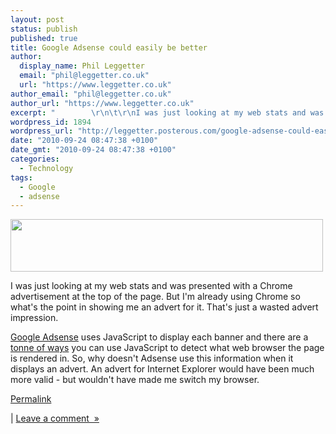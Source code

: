 ```yaml
---
layout: post
status: publish
published: true
title: Google Adsense could easily be better
author:
  display_name: Phil Leggetter
  email: "phil@leggetter.co.uk"
  url: "https://www.leggetter.co.uk"
author_email: "phil@leggetter.co.uk"
author_url: "https://www.leggetter.co.uk"
excerpt: "        \r\n\t\r\nI was just looking at my web stats and was presented with a Chrome advertisement at the top of the page. But I&#039;m already using Chrome so what&#039;s the point in showing me an advert for it. That&#039;s just a wasted advert impression.Goo..."
wordpress_id: 1894
wordpress_url: "http://leggetter.posterous.com/google-adsense-could-easily-be-better"
date: "2010-09-24 08:47:38 +0100"
date_gmt: "2010-09-24 08:47:38 +0100"
categories:
  - Technology
tags:
  - Google
  - adsense
---
```


<p>
	<a href='http://posterous.com/getfile/files.posterous.com/leggetter/bNOca03FNjAFpI5fILmqiyRXuYDp2zWyFbJPCNn1KGoNCHNuvAPQ5CJFnGrC/ChromeBanner.png.scaled.1000.jpg'><img src="http://posterous.com/getfile/files.posterous.com/leggetter/vEdRmGOKd8ZH06Wx12uo8IVIA5WEOTjLBHX0TBjDsf8w39urKfhe24OPIrGN/ChromeBanner.png.scaled.500.jpg" width="500" height="84"/></a></p>
<p>I was just looking at my web stats and was presented with a Chrome advertisement at the top of the page. But I&#39;m already using Chrome so what&#39;s the point in showing me an advert for it. That&#39;s just a wasted advert impression.</p>
<p />
<div><a href="https://www.google.com/adsense/">Google Adsense</a> uses JavaScript to display each banner and there are a <a href="http://www.google.co.uk/search?sourceid=chrome&amp;ie=UTF-8&amp;q=javascript+browser+sniffing#hl=en&amp;expIds=17259,17291,24683,25532,25941,26579,26621,26714,26736,26751&amp;xhr=t&amp;q=javascript+browser+detection&amp;cp=20&amp;pf=p&amp;sclient=psy&amp;source=hp&amp;aq=f&amp;aqi=&amp;aql=&amp;oq=javascript+browser+d&amp;gs_rfai=&amp;pbx=1&amp;fp=a10a6dd23ac37a99">tonne of ways</a> you can use JavaScript to detect what web browser the page is rendered in. So, why doesn&#39;t Adsense use this information when it displays an advert. An advert for Internet Explorer would have been much more valid - but wouldn&#39;t have made me switch my browser.</div></p>
<p><a href="http://leggetter.posterous.com/google-adsense-could-easily-be-better">Permalink</a> </p>
<p>	| <a href="http://leggetter.posterous.com/google-adsense-could-easily-be-better#comment">Leave a comment&nbsp;&nbsp;&raquo;</a></p>
